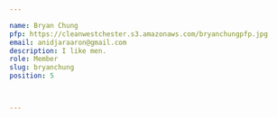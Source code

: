 ```yaml
---

name: Bryan Chung
pfp: https://cleanwestchester.s3.amazonaws.com/bryanchungpfp.jpg
email: anidjaraaron@gmail.com
description: I like men.
role: Member
slug: bryanchung
position: 5



---
```

